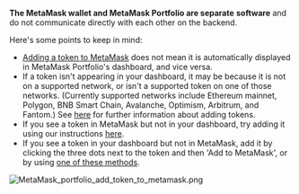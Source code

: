 **The MetaMask wallet and MetaMask Portfolio are separate** **software** and do not communicate directly with each other on the backend. 


Here's some points to keep in mind:


* [Adding a token to MetaMask](https://support.metamask.io/hc/en-us/articles/360015489031) does not mean it is automatically displayed in MetaMask Portfolio's dashboard, and vice versa.
* If a token isn't appearing in your dashboard, it may be because it is not on a supported network, or isn't a supported token on one of those networks. (Currently supported networks include Ethereum mainnet, Polygon, BNB Smart Chain, Avalanche, Optimism, Arbitrum, and Fantom.) See [here](https://support.metamask.io/hc/en-us/articles/10587744991131) for further information about adding tokens.
* If you see a token in MetaMask but not in your dashboard, try adding it using our instructions [here](https://support.metamask.io/hc/en-us/articles/8324697607835).
* If you see a token in your dashboard but not in MetaMask, add it by clicking the three dots next to the token and then 'Add to MetaMask', or by using [one of these methods](https://support.metamask.io/hc/en-us/articles/360015489031).


![MetaMask_portfolio_add_token_to_metamask.png](https://support.metamask.io/hc/article_attachments/16179457426459)

